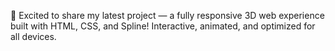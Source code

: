 🎉 Excited to share my latest project — a fully responsive 3D web experience built with HTML, CSS, and Spline!
Interactive, animated, and optimized for all devices.

